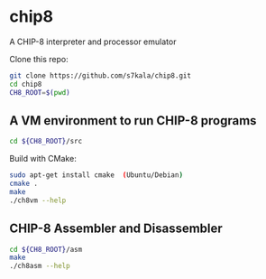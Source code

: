 # chip8
A CHIP-8 interpreter and processor emulator

Clone this repo:
```bash
git clone https://github.com/s7kala/chip8.git
cd chip8
CH8_ROOT=$(pwd)
```

## A VM environment to run CHIP-8 programs
```bash
cd ${CH8_ROOT}/src
```
Build with CMake:
```bash
sudo apt-get install cmake  (Ubuntu/Debian)
cmake .
make
./ch8vm --help
```
## CHIP-8 Assembler and Disassembler
```bash
cd ${CH8_ROOT}/asm
make
./ch8asm --help
```
